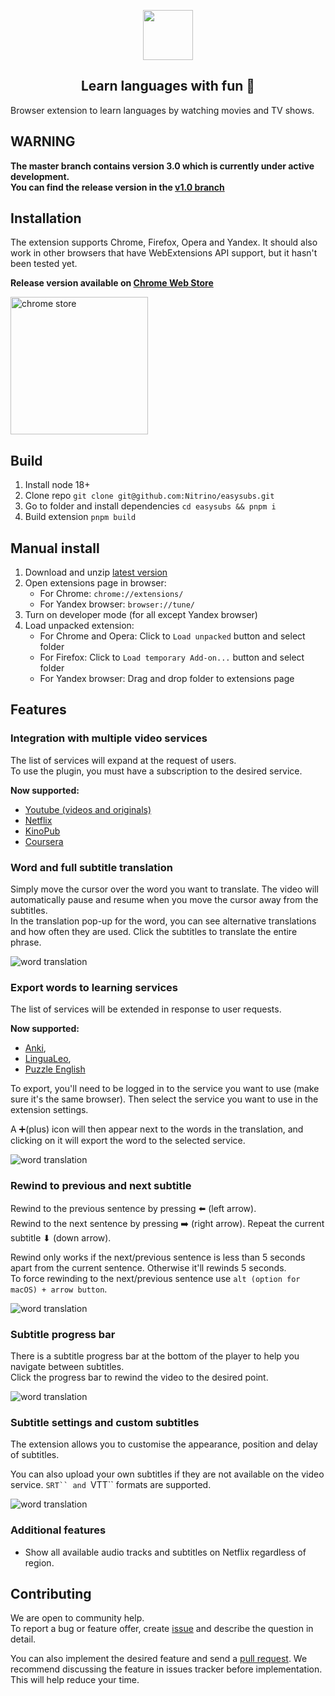 <p align="center">
  <img height="80" src="./logo.png">
</p>
<p align="center">
  <h2 align="center">Learn languages with fun 🎉</h2>
</p>

Browser extension to learn languages by watching movies and TV shows.

## WARNING

**The master branch contains version 3.0 which is currently under active development.  
You can find the release version in the [v1.0 branch](https://github.com/Nitrino/easysubs/tree/v1.0)**

## Installation

The extension supports Chrome, Firefox, Opera and Yandex. It should also work in other browsers that have WebExtensions API support, but it hasn't been tested yet.

**Release version available on [Chrome Web Store](https://chrome.google.com/webstore/detail/easysubs/ocelmccppkcibiflhhepafdjjomimddf?utm_source=github&utm_medium=social&utm_campaign=github)**

<a href="https://chrome.google.com/webstore/detail/easysubs/ocelmccppkcibiflhhepafdjjomimddf?utm_source=github&utm_medium=social&utm_campaign=github" target="_blank">
  <img src="./docs/img/chrome-store.png" alt="chrome store" width="220px">
</a>

## Build

1. Install node 18+
2. Clone repo `git clone git@github.com:Nitrino/easysubs.git`
3. Go to folder and install dependencies `cd easysubs && pnpm i`
4. Build extension `pnpm build`

## Manual install

1. Download and unzip [latest version](https://github.com/Nitrino/easysubs/releases)
2. Open extensions page in browser:
   - For Chrome: `chrome://extensions/`
   - For Yandex browser: `browser://tune/`
3. Turn on developer mode (for all except Yandex browser)
4. Load unpacked extension:
   - For Chrome and Opera: Click to `Load unpacked` button and select folder
   - For Firefox: Click to `Load temporary Add-on...` button and select folder
   - For Yandex browser: Drag and drop folder to extensions page

## Features

### Integration with multiple video services

The list of services will expand at the request of users.  
To use the plugin, you must have a subscription to the desired service.

**Now supported:**

- [Youtube (videos and originals)](https://www.youtube.com)
- [Netflix](https://www.netflix.com)
- [KinoPub](https://kino.pub)
- [Coursera](https://www.coursera.org)

### Word and full subtitle translation

Simply move the cursor over the word you want to translate. The video will automatically pause and resume when you move the cursor away from the subtitles.  
In the translation pop-up for the word, you can see alternative translations and how often they are used.
Click the subtitles to translate the entire phrase.

![word translation](screenshots/word.webp)

### Export words to learning services

The list of services will be extended in response to user requests.

**Now supported:**

- [Anki](https://apps.ankiweb.net/),
- [LinguaLeo](https://lingualeo.com),
- [Puzzle English](https://puzzle-english.com)

To export, you'll need to be logged in to the service you want to use (make sure it's the same browser). Then select the service you want to use in the extension settings.

A ➕(plus) icon will then appear next to the words in the translation, and clicking on it will export the word to the selected service.

![word translation](screenshots/export-to-service.webp)

### Rewind to previous and next subtitle

Rewind to the previous sentence by pressing ⬅️ (left arrow).  
Rewind to the next sentence by pressing ➡️ (right arrow).
Repeat the current subtitle ⬇ (down arrow).

Rewind only works if the next/previous sentence is less than 5 seconds apart from the current sentence. Otherwise it'll rewinds 5 seconds.  
To force rewinding to the next/previous sentence use `alt (option for macOS) + arrow button`.

![word translation](screenshots/navigation.png)

### Subtitle progress bar

There is a subtitle progress bar at the bottom of the player to help you navigate between subtitles.  
Click the progress bar to rewind the video to the desired point.

![word translation](screenshots/progressbar.webp)

### Subtitle settings and custom subtitles

The extension allows you to customise the appearance, position and delay of subtitles.

You can also upload your own subtitles if they are not available on the video service. ` SRT`` and  `VTT`` formats are supported.

![word translation](screenshots/subtitles-settings.webp)

### Additional features

- Show all available audio tracks and subtitles on Netflix regardless of region.

## Contributing

We are open to community help.  
To report a bug or feature offer, create [issue](https://github.com/Nitrino/easysubs/issues) and describe the question in detail.

You can also implement the desired feature and send a [pull request](https://github.com/Nitrino/easysubs/pulls). We recommend discussing the feature in issues tracker before implementation. This will help reduce your time.
